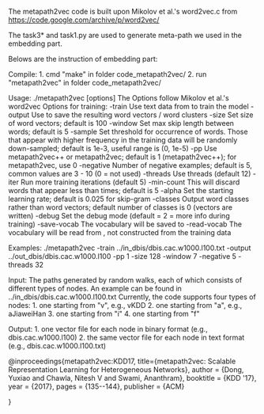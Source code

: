 The metapath2vec code is built upon Mikolov et al.'s word2vec.c from https://code.google.com/archive/p/word2vec/

The task3* and task1.py are used to generate meta-path we used in the embedding part.

Belows are the instruction of embedding part:

Compile:
	1.  cmd "make" in folder code_metapath2vec/
	2.  run "metapath2vec" in folder code_metapath2vec/

Usage: ./metapath2vec [options] 
The Options follow Mikolov et al.'s word2vec
Options for training:
	-train <file>
		Use text data from <file> to train the model
	-output <file>
		Use <file> to save the resulting word vectors / word clusters
	-size <int>
		Set size of word vectors; default is 100
	-window <int>
		Set max skip length between words; default is 5
	-sample <float>
		Set threshold for occurrence of words. Those that appear with higher frequency in the training data
		will be randomly down-sampled; default is 1e-3, useful range is (0, 1e-5)
	-pp <int>
		Use metapath2vec++ or metapath2vec; default is 1 (metapath2vec++); for metapath2vec, use 0
	-negative <int>
		Number of negative examples; default is 5, common values are 3 - 10 (0 = not used)
	-threads <int>
		Use <int> threads (default 12)
	-iter <int>
		Run more training iterations (default 5)
	-min-count <int>
		This will discard words that appear less than <int> times; default is 5
	-alpha <float>
		Set the starting learning rate; default is 0.025 for skip-gram
	-classes <int>
		Output word classes rather than word vectors; default number of classes is 0 (vectors are written)
	-debug <int>
		Set the debug mode (default = 2 = more info during training)
	-save-vocab <file>
		The vocabulary will be saved to <file>
	-read-vocab <file>
		The vocabulary will be read from <file>, not constructed from the training data

Examples:
./metapath2vec -train ../in_dbis/dbis.cac.w1000.l100.txt -output ../out_dbis/dbis.cac.w1000.l100 -pp 1 -size 128 -window 7 -negative 5 -threads 32

Input: 
	The paths generated by random walks, each of which consists of different types of nodes. An example can be found in ../in_dbis/dbis.cac.w1000.l100.txt
	Currently, the code supports four types of nodes: 
		1. one starting from "v", e.g., vKDD
		2. one starting from "a", e.g., aJiaweiHan
		3. one starting from "i"
		4. one starting from "f"

Output:
	1. one vector file for each node in binary format 		(e.g., dbis.cac.w1000.l100)
	2. the same vector file for each node in text format 	(e.g., dbis.cac.w1000.l100.txt)
			

@inproceedings{metapath2vec:KDD17,
 title={metapath2vec: Scalable Representation Learning for Heterogeneous Networks},
 author = {Dong, Yuxiao and Chawla, Nitesh V and Swami, Ananthram},
 booktitle = {KDD '17},
 year = {2017},
 pages = {135--144},
 publisher = {ACM}

}